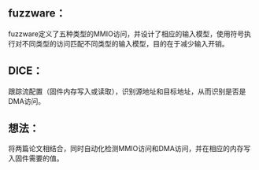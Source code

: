 ## fuzzware：
fuzzware定义了五种类型的MMIO访问，并设计了相应的输入模型，使用符号执行对不同类型的访问匹配不同类型的输入模型，目的在于减少输入开销。

## DICE：
跟踪流配置（固件内存写入或读取），识别源地址和目标地址，从而识别是否是DMA访问。

## 想法：
将两篇论文相结合，同时自动化检测MMIO访问和DMA访问，并在相应的内存写入固件需要的值。
